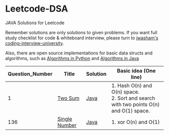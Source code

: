 # Leetcode-DSA

JAVA Solutions for Leetcode

Remember solutions are only solutions to given problems. If you want full study checklist for code & whiteboard interview, please turn to [jwasham's coding-interview-university](https://github.com/jwasham/coding-interview-university).

Also, there are open source implementations for basic data structs and algorithms, such as [Algorithms in Python](https://github.com/TheAlgorithms/Python) and [Algorithms in Java](https://github.com/TheAlgorithms/Java)

| Question_Number | Title | Solution | Basic idea (One line) |
|---| ----- | -------- | --------------------- |
| 1 | [Two Sum](https://leetcode.com/problems/two-sum/) |  [Java](https://github.com/Sam-arun/Leetcode-DSA/blob/137514ec5bfd3f32bd928296f4852d5a17990684/Questions/2sum.java) | 1. Hash O(n) and O(n) space.<br>2. Sort and search with two points O(n) and O(1) space. |
| 136 | [Single Number](https://leetcode.com/problems/single-number/) |  [Java](https://github.com/Sam-arun/Leetcode-DSA/blob/master/Questions/Single_Number.java) | 1. xor O(n) and O(1) |


